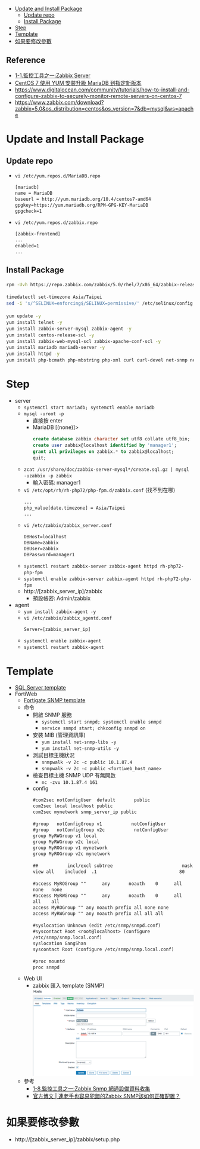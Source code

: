 - [Update and Install Package](#update-and-install-package)
  - [Update repo](#update-repo)
  - [Install Package](#install-package)
- [Step](#step)
- [Template](#template)
- [如果要修改參數](#如果要修改參數)

## Reference
- [1-1.監控工具之一:Zabbix Server](https://ithelp.ithome.com.tw/articles/10190611)
- [CentOS 7 使用 YUM 安裝升級 MariaDB 到指定新版本](https://www.footmark.info/linux/centos/centos7-yum-update-mariadb/)
- https://www.digitalocean.com/community/tutorials/how-to-install-and-configure-zabbix-to-securely-monitor-remote-servers-on-centos-7
- https://www.zabbix.com/download?zabbix=5.0&os_distribution=centos&os_version=7&db=mysql&ws=apache

# Update and Install Package
## Update repo
- `vi /etc/yum.repos.d/MariaDB.repo`
    ```
    [mariadb]
    name = MariaDB
    baseurl = http://yum.mariadb.org/10.4/centos7-amd64
    gpgkey=https://yum.mariadb.org/RPM-GPG-KEY-MariaDB
    gpgcheck=1
    ```
- `vi /etc/yum.repos.d/zabbix.repo`
    ```
    [zabbix-frontend]
    ...
    enabled=1
    ...
    ```

## Install Package
```bash
rpm -Uvh https://repo.zabbix.com/zabbix/5.0/rhel/7/x86_64/zabbix-release-5.0-1.el7.noarch.rpm

timedatectl set-timezone Asia/Taipei
sed -i 's/^SELINUX=enforcing$/SELINUX=permissive/' /etc/selinux/config

yum update -y
yum install telnet -y
yum install zabbix-server-mysql zabbix-agent -y
yum install centos-release-scl -y
yum install zabbix-web-mysql-scl zabbix-apache-conf-scl -y
yum install mariadb mariadb-server -y
yum install httpd -y
yum install php-bcmath php-mbstring php-xml curl curl-devel net-snmp net-snmp-devel net-snmp-utils perl-DBI -y
```

# Step
- server
    - `systemctl start mariadb; systemctl enable mariadb`
    - `mysql -uroot -p`
        - 直接按 enter
        - MariaDB [(none)]>
            ```sql
            create database zabbix character set utf8 collate utf8_bin;
            create user zabbix@localhost identified by 'manager1';
            grant all privileges on zabbix.* to zabbix@localhost;
            quit;
            ```
    - `zcat /usr/share/doc/zabbix-server-mysql*/create.sql.gz | mysql -uzabbix -p zabbix`
        - 輸入密碼: manager1
    - `vi /etc/opt/rh/rh-php72/php-fpm.d/zabbix.conf` (找不到在哪)
        ```
        ...
        php_value[date.timezone] = Asia/Taipei
        ...
        ```
    - `vi /etc/zabbix/zabbix_server.conf`
        ```
        DBHost=localhost
        DBName=zabbix
        DBUser=zabbix
        DBPassword=manager1
        ```
    - `systemctl restart zabbix-server zabbix-agent httpd rh-php72-php-fpm`
    - `systemctl enable zabbix-server zabbix-agent httpd rh-php72-php-fpm`
    - http://[zabbix_server_ip]/zabbix
        - 預設帳密: Admin/zabbix
- agent
    - `yum install zabbix-agent -y`
    - `vi /etc/zabbix/zabbix_agentd.conf`
        ```
        Server=[zabbix_server_ip]
        ```
    - `systemctl enable zabbix-agent`
    - `systemctl restart zabbix-agent`

# Template
- [SQL Server template](https://share.zabbix.com/databases/microsoft-sql-server/template-for-microsoft-sql-server)
- FortiWeb
    - [Fortigate SNMP template](https://share.zabbix.com/network_devices/fortigate/fortigate-snmp-template)
    - 命令
        - 開啟 SNMP 服務
            - `systemctl start snmpd; systemctl enable snmpd`
            - `service snmpd start; chkconfig snmpd on`
        - 安裝 MIB (管理資訊庫)
            - `yum install net-snmp-libs -y`
            - `yum install net-snmp-utils -y`
        - 測試目標主機狀況
            - `snmpwalk -v 2c -c public 10.1.87.4`
            - `snmpwalk -v 2c -c public <fortiweb_host_name>`
        - 檢查目標主機 SNMP UDP 有無開啟
            - `nc -zvu 10.1.87.4 161`
        - config
            ```
            #com2sec notConfigUser  default       public
            com2sec local localhost public
            com2sec mynetwork snmp_server_ip public

            #group   notConfigGroup v1           notConfigUser
            #group   notConfigGroup v2c           notConfigUser
            group MyRWGroup v1 local
            group MyRWGroup v2c local
            group MyROGroup v1 mynetwork
            group MyROGroup v2c mynetwork

            ##           incl/excl subtree                          mask
            view all    included  .1                               80

            #access MyROGroup ""      any       noauth    0      all    none   none
            #access MyRWGroup ""      any       noauth    0      all    all    all
            access MyROGroup "" any noauth prefix all none none
            access MyRWGroup "" any noauth prefix all all all

            #syslocation Unknown (edit /etc/snmp/snmpd.conf)
            #syscontact Root <root@localhost> (configure /etc/snmp/snmp.local.conf)
            syslocation GangShan
            syscontact Root (configure /etc/snmp/snmp.local.conf)

            #proc mountd
            proc snmpd
            ```
    - Web UI
        - zabbix 匯入 template (SNMP)
            <br><img src="../img/zabbix/fortiweb-snmp-template.png">
    - 參考
        - [1-8.監控工具之一:Zabbix Snmp 網通設備資料收集](https://ithelp.ithome.com.tw/articles/10191378)
        - [官方博文 | 連老手也容易犯錯的Zabbix SNMP該如何正確配置？](https://read01.com/zh-tw/Dn6NDmM.html#.Yg0Vme5BxGM)

# 如果要修改參數
- http://[zabbix_server_ip]/zabbix/setup.php